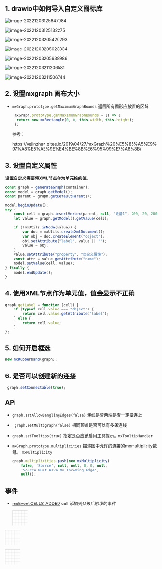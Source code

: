 ## 1. drawio中如何导入自定义图标库

![image-20221203125847084](C:\Users\86136\AppData\Roaming\Typora\typora-user-images\image-20221203125847084.png)

![image-20221203125132275](C:\Users\86136\AppData\Roaming\Typora\typora-user-images\image-20221203125132275.png)

![image-20221203205420293](C:\Users\86136\AppData\Roaming\Typora\typora-user-images\image-20221203205420293.png)

![image-20221203205623334](C:\Users\86136\AppData\Roaming\Typora\typora-user-images\image-20221203205623334.png)

![image-20221203205638986](C:\Users\86136\AppData\Roaming\Typora\typora-user-images\image-20221203205638986.png)

![image-20221203211206581](C:\Users\86136\AppData\Roaming\Typora\typora-user-images\image-20221203211206581.png)

![image-20221203211506744](C:\Users\86136\AppData\Roaming\Typora\typora-user-images\image-20221203211506744.png)

## 2. 设置mxgraph 画布大小

- `mxGraph.prototype.getMaximumGraphBounds` 返回所有图形应放置的区域

  ```js
   mxGraph.prototype.getMaximumGraphBounds = () => {
   	return new mxRectangle(0, 0, this.width, this.height);
   };
  ```

  参考：
  
  https://yejinzhan.gitee.io/2019/04/27/mxGraph%20%E5%85%A5%E9%97%A8%E5%AE%9E%E4%BE%8B%E6%95%99%E7%A8%8B/

## 3. 设置自定义属性

**设置自定义需要将XML节点作为单元格的值。**

```js
const graph = generateGraph(container);
const model = graph.getModel();
const parent = graph.getDefaultParent();

model.beginUpdate();
try {
    const cell = graph.insertVertex(parent, null, "设备1", 200, 20, 200, 50);
    let value = graph.getModel().getValue(cell);

    if (!mxUtils.isNode(value)) {
        var doc = mxUtils.createXmlDocument();
        var obj = doc.createElement("object");
        obj.setAttribute("label", value || "");
        value = obj;
    }
    value.setAttribute("property", "自定义属性");
    const attr = value.getAttribute("name");
    model.setValue(cell, value);
} finally {
    model.endUpdate();
}
```

## 4. 使用XML节点作为单元值，值会显示不正确

```js
graph.getLabel = function (cell) {
    if (typeof cell.value === "object") {
        return cell.value.getAttribute("label");
    } else {
        return cell.value;
    }
};
```

## 5. 如何开启框选

```js
new mxRubberband(graph);
```

## 6. 是否可以创建新的连接

```js
 graph.setConnectable(true);
```

## APi

- `graph.setAllowDanglingEdges(false)` 连线是否两端是否一定要连上

- ` graph.setMultigraph(false)` 相同顶点是否可以有多条连线

- `graph.setTooltips(true)` 指定是否应该启用工具提示。`mxTooltipHandler`

- `mxGraph.prototype.multiplicities`  描述图中允许的连接的mxmultiplicity数组。 `mxMultiplicity`

  ```js
  graph.multiplicities.push(new mxMultiplicity(
      false, 'Source', null, null, 0, 0, null,
      'Source Must Have No Incoming Edge',
      null));
  ```

## 事件

- [mxEvent.CELLS_ADDED](http://192.168.43.82:8081/docs/js-api/files/view/mxGraph-js.html#mxGraph.mxEvent.CELLS_ADDED) cell 添加到父级后触发的事件

  

  

  <svg width="50" height="50" xmlns="http://www.w3.org/2000/svg">
                  <defs>
                      <pattern id="grid" width="50" height="50" patternUnits="userSpaceOnUse">
                          <path d="M 0 10 L 50 10 M 10 0 L 10 50 M 0 20 L 50 20 M 20 0 L 20 50 M 0 30 L 50 30 M 30 0 L 30 50 M 0 40 L 50 40 M 40 0 L 40 50" fill="none" stroke="#acacac" opacity="0.2" stroke-width="1"/>
                          <path d="M 50 0 L 0 0 0 50" fill="none" stroke="#acacac" stroke-width="1"/>
                      </pattern>
                  </defs>
                  <rect width="100%" height="100%" fill="url(#grid)"/>
              </svg>

<svg width="50" height="50" xmlns="http://www.w3.org/2000/svg"><defs><pattern id="grid" width="50" height="50" patternUnits="userSpaceOnUse"><path d="M 0 10 L 50 10 M 10 0 L 10 50 M 0 20 L 50 20 M 20 0 L 20 50 M 0 30 L 50 30 M 30 0 L 30 50 M 0 40 L 50 40 M 40 0 L 40 50" fill="none" stroke="#ffffff" opacity="0.2" stroke-width="1"/><path d="M 50 0 L 0 0 0 50" fill="none" stroke="#ffffff" stroke-width="1"/></pattern></defs><rect width="100%" height="100%" fill="url(#grid)"/></svg>

<svg width="50" height="50" xmlns="http://www.w3.org/2000/svg">
                <defs>
                    <pattern id="grid" width="50" height="50" patternUnits="userSpaceOnUse">
                        <path d="M 0 10 L 50 10 M 10 0 L 10 50 M 0 20 L 50 20 M 20 0 L 20 50 M 0 30 L 50 30 M 30 0 L 30 50 M 0 40 L 50 40 M 40 0 L 40 50" fill="none" stroke="#acacac" opacity="0.2" stroke-width="1"/>
                        <path d="M 50 0 L 0 0 0 50" fill="none" stroke="#acacac" stroke-width="1"/>
                    </pattern>
                </defs>
                <rect width="100%" height="100%" fill="url(#grid)"/>
            </svg>